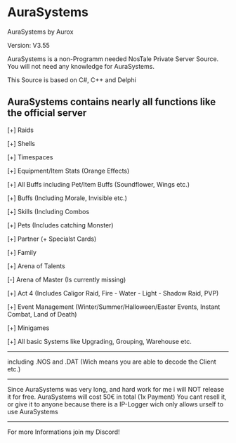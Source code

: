 # AuraSystems
AuraSystems by Aurox

Version: V3.55

AuraSystems is a non-Programm needed NosTale Private Server Source.
You will not need any knowledge for AuraSystems.

This Source is based on C#, C++ and Delphi 

AuraSystems contains nearly all functions like the official server
---------------------------------------------------------------------------------------------

[+] Raids

[+] Shells

[+] Timespaces

[+] Equipment/Item Stats (Orange Effects)

[+] All Buffs including Pet/Item Buffs (Soundflower, Wings etc.)

[+] Buffs (Including Morale, Invisible etc.)

[+] Skills (Including Combos

[+] Pets (Includes catching Monster)

[+] Partner (+ Specialst Cards)

[+] Family

[+] Arena of Talents 

[-] Arena of Master (Is currently missing)

[+] Act 4 (Includes Caligor Raid, Fire - Water - Light - Shadow Raid, PVP)

[+] Event Management (Winter/Summer/Halloween/Easter Events, Instant Combat, Land of Death)

[+] Minigames 

[+] All basic Systems like Upgrading, Grouping, Warehouse etc.


---------------------------------------------------------------------------------------------
including .NOS and .DAT (Wich means you are able to decode the Client etc.)

---------------------------------------------------------------------------------------------

Since AuraSystems was very long, and hard work for me i will NOT release it for free.
AuraSystems will cost 50€ in total (1x Payment)
You cant resell it, or give it to anyone because there is a IP-Logger wich only allows urself 
to use AuraSystems

---------------------------------------------------------------------------------------------

For more Informations join my Discord!


